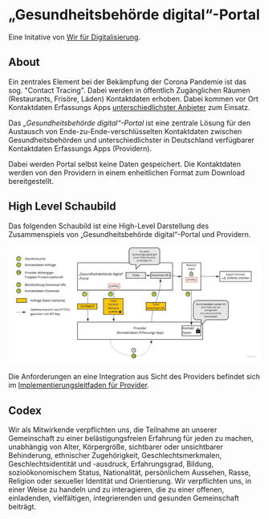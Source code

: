 # „Gesundheitsbehörde digital“-Portal

Eine Initative von [Wir für Digitalisierung](https://www.wirfuerdigitalisierung.de/).

## About

Ein zentrales Element bei der Bekämpfung der Corona Pandemie ist das sog. "Contact Tracing". Dabei werden in öffentlich Zugänglichen Räumen (Restaurants, Frisöre, Läden) Kontaktdaten erhoben. Dabei kommen vor Ort Kontaktdaten Erfassungs Apps [unterschiedlichster Anbieter](https://www.wirfuerdigitalisierung.de/ber-uns) zum Einsatz. 

Das *„Gesundheitsbehörde digital“-Portal* ist eine zentrale Lösung für den Austausch von Ende-zu-Ende-verschlüsselten Kontaktdaten zwischen Gesundheitsbehörden und unterschiedlichster in Deutschland verfügbarer Kontaktdaten Erfassungs Apps (Providern). 

Dabei werden Portal selbst keine Daten gespeichert. Die Kontaktdaten werden von den Providern in einem enheitlichen Format zum Download bereitgestellt. 

## High Level Schaubild

Das folgenden Schaubild ist eine High-Level Darstellung des Zusammenspiels von „Gesundheitsbehörde digital“-Portal und Providern. 

![Dazu werden vor Ort Kontaktdaten Erfassungs Apps](wfd.jpg)

Die Anforderungen an eine Integration aus Sicht des Providers befindet sich im [Implementierungsleitfaden für Provider](Implementierungsleitfaden.md). 

## Codex

Wir als Mitwirkende verpflichten uns, die Teilnahme an unserer Gemeinschaft zu einer belästigungsfreien Erfahrung für jeden zu machen, unabhängig von Alter, Körpergröße, sichtbarer oder unsichtbarer Behinderung, ethnischer Zugehörigkeit, Geschlechtsmerkmalen, Geschlechtsidentität und -ausdruck, Erfahrungsgrad, Bildung, sozioökonomischem Status, Nationalität, persönlichem Aussehen, Rasse, Religion oder sexueller Identität und Orientierung.
Wir verpflichten uns, in einer Weise zu handeln und zu interagieren, die zu einer offenen, einladenden, vielfältigen, integrierenden und gesunden Gemeinschaft beiträgt.
